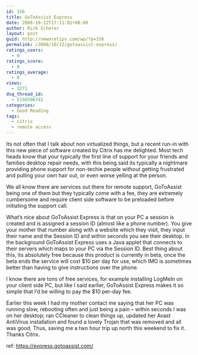 ```yaml
---
id: 156
title: GoToAssist Express
date: 2008-10-22T17:11:01+00:00
author: Rick Scherer
layout: post
guid: http://vmwaretips.com/wp/?p=156
permalink: /2008/10/22/gotoassist-express/
ratings_users:
  - 0
ratings_score:
  - 0
ratings_average:
  - 0
views:
  - 3271
dsq_thread_id:
  - 5156596741
categories:
  - Good Reading
tags:
  - citrix
  - remote access
---
```

Its not often that I talk about non virtualized things, but a recent run-in with this new piece of software created by Citrix has me delighted. Most tech heads know that your typically the first line of support for your friends and families desktop repair needs, with this being said its typically a nightmare providing phone support for non-techie people without getting frustrated and pulling your own hair out, or even worse yelling at the person.

<!--more-->

We all know there are services out there for remote support, GoToAssist being one of them but they typically come with a fee, they are extremely cumbersome and require client side software to be preloaded before initiating the support call.

What&#8217;s nice about GoToAssist Express is that on your PC a session is created and is assigned a session ID (almost like a phone number). You give your mother that number along with a website which they visit, they input their name and the Session ID and within seconds you see their desktop. In the background GoToAssist Express uses a Java applet that connects to their servers which maps to your PC via the Session ID. Best thing about this, its absolutely free because this product is currently in beta, once the beta ends the service will cost $10 per day for use, which IMO is sometimes better than having to give instructions over the phone.

I know there are tons of free services, for example installing LogMeIn on your client side PC, but like I said earlier, GoToAssist Express makes it so simple that I&#8217;d be willing to pay the $10 per-day fee.

Earlier this week I had my mother contact me saying that her PC was running slow, rebooting often and just being a pain &#8211; within seconds I was on her desktop; ran CCleaner to clean things up, updated her Avast AntiVirus installation and found a lovely Trojan that was removed and all was good. Thus, saving me a two hour trip up north this weekend to fix it. Thanks Citrix.

ref: <a href="https://express.gotoassist.com/" target="_blank">https://express.gotoassist.com/</a>